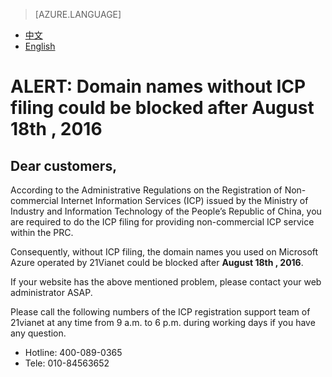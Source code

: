 ﻿<properties
	pageTitle="ALERT | Azure"
    description="ALERT: Domain names without ICP filing could be blocked after August 18th , 2016"
    services=""
    documentationCenter=""
    authors=""
    manager=""
    editor=""
    tags=""/>

<tags ms.service="announcement-en" ms.date="08/2016" wacn.date="08/2016" wacn.lang="en"/>

> [AZURE.LANGUAGE]
- [中文](/support/announcement/Domain-names/)
- [English](/support/announcement/Domain-names-en/)


# ALERT: Domain names without ICP filing could be blocked after August 18th , 2016

## Dear customers,

According to the Administrative Regulations on the Registration of Non-commercial Internet Information Services (ICP) issued by the Ministry of Industry and Information Technology of the People’s Republic of China, you are required to do the ICP filing for providing non-commercial ICP service within the PRC.  

Consequently, without ICP filing, the domain names you used on Microsoft Azure operated by 21Vianet could be blocked after **August 18th , 2016**.

If your website has the above mentioned problem, please contact your web administrator ASAP.

Please call the following numbers of the ICP registration support team of 21vianet at any time from 9 a.m. to 6 p.m. during working days if you have any question.

* Hotline: 400-089-0365
* Tele: 010-84563652


